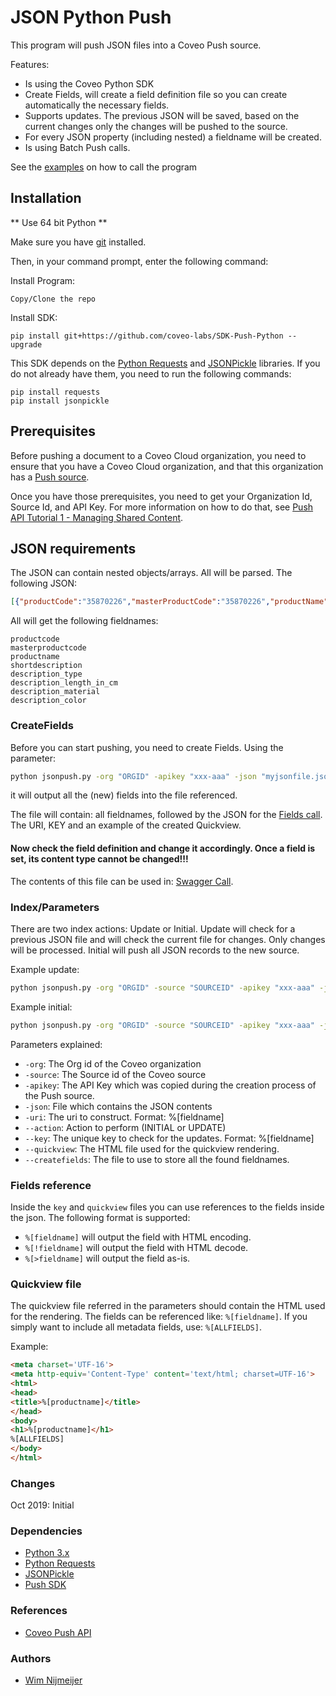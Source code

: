 # JSON Python Push

This program will push JSON files into a Coveo Push source.

Features:

- Is using the Coveo Python SDK
- Create Fields, will create a field definition file so you can create automatically the necessary fields.
- Supports updates. The previous JSON will be saved, based on the current changes only the changes will be pushed to the source.
- For every JSON property (including nested) a fieldname will be created.
- Is using Batch Push calls.

See the [examples](https://github.com/coveo-labs/json-python-push/tree/master/examples) on how to call the program


## Installation
** Use 64 bit Python **

Make sure you have [git](https://git-scm.com/downloads) installed.

Then, in your command prompt, enter the following command:

Install Program:
```
Copy/Clone the repo
```

Install SDK:
```
pip install git+https://github.com/coveo-labs/SDK-Push-Python --upgrade
```

This SDK depends on the [Python Requests](http://docs.python-requests.org/en/master/user/install/#install) and [JSONPickle](https://jsonpickle.github.io/#download-install) libraries. If you do not already have them, you need to run the following commands:

```
pip install requests
pip install jsonpickle
```

## Prerequisites

Before pushing a document to a Coveo Cloud organization, you need to ensure that you have a Coveo Cloud organization, and that this organization has a [Push source](https://docs.coveo.com/en/94/cloud-v2-developers/creating-a-push-source).

Once you have those prerequisites, you need to get your Organization Id, Source Id, and API Key. For more information on how to do that, see [Push API Tutorial 1 - Managing Shared Content](https://docs.coveo.com/en/92/cloud-v2-developers/push-api-tutorial-1---managing-shared-content).


## JSON requirements

The JSON can contain nested objects/arrays. All will be parsed. The following JSON:
```json
[{"productCode":"35870226","masterProductCode":"35870226","productName":"prodname","shortDescription":"descr","description":[{"Type":"Brick","Length in cm":"20","Material":"Rock","Color":"Transparent"}]},
```

All will get the following fieldnames:
```
productcode
masterproductcode
productname
shortdescription
description_type
description_length_in_cm
description_material
description_color
```

### CreateFields

Before you can start pushing, you need to create Fields. Using the parameter:
```bat
python jsonpush.py -org "ORGID" -apikey "xxx-aaa" -json "myjsonfile.json" -createfields 
```

it will output all the (new) fields into the file referenced. 

The file will contain: all fieldnames, followed by the JSON for the [Fields call](https://platform.cloud.coveo.com/rest/organizations/{organizationId}/indexes/fields/batch/create).
The URI, KEY and an example of the created Quickview.


#### Now check the field definition and change it accordingly. Once a field is set, its content type cannot be changed!!!

The contents of this file can be used in: [Swagger Call](https://platform.cloud.coveo.com/docs?api=Field#!/Fields/rest_organizations_paramId_indexes_fields_batch_create_post).

### Index/Parameters

There are two index actions: Update or Initial.
Update will check for a previous JSON file and will check the current file for changes. Only changes will be processed.
Initial will push all JSON records to the new source.

Example update:
```bat
python jsonpush.py -org "ORGID" -source "SOURCEID" -apikey "xxx-aaa" -json "myjsonfile.json" -uri "https://a.b?%[productcode]"  --action "UPDATE" --key "%[productcode]%[mastercode]" --quickview "VIEW.HTML"

```

Example initial:
```bat
python jsonpush.py -org "ORGID" -source "SOURCEID" -apikey "xxx-aaa" -json "myjsonfile.json" -uri "https://a.b?%[productcode]" --action "INITIAL" --key "%[productcode]%[mastercode]" --quickview "VIEW.HTML"
```

Parameters explained:
* `-org`: The Org id of the Coveo organization
* `-source`: The Source id of the Coveo source
* `-apikey`: The API Key which was copied during the creation process of the Push source.
* `-json`: File which contains the JSON contents
* `-uri`: The uri to construct. Format: %[fieldname]
* `--action`: Action to perform (INITIAL or UPDATE)
* `--key`: The unique key to check for the updates. Format: %[fieldname]
* `--quickview`: The HTML file used for the quickview rendering.
* `--createfields`: The file to use to store all the found fieldnames. 

### Fields reference
Inside the `key` and `quickview` files you can use references to the fields inside the json. The following format is supported:
* `%[fieldname]` will output the field with HTML encoding.
* `%[!fieldname]` will output the field with HTML decode.
* `%[>fieldname]` will output the field as-is.

### Quickview file
The quickview file referred in the parameters should contain the HTML used for the rendering.
The fields can be referenced like:
`%[fieldname]`. If you simply want to include all metadata fields, use: `%[ALLFIELDS]`.

Example:
```html
<meta charset='UTF-16'>
<meta http-equiv='Content-Type' content='text/html; charset=UTF-16'>
<html>
<head>
<title>%[productname]</title>
</head>
<body>
<h1>%[productname]</h1>
%[ALLFIELDS]
</body>
</html>
```
### Changes
Oct 2019: Initial

### Dependencies
- [Python 3.x](https://www.python.org/downloads/)
- [Python Requests](http://docs.python-requests.org/en/master/user/install/#install)
- [JSONPickle](https://jsonpickle.github.io/#download-install)
- [Push SDK](https://github.com/coveo-labs/SDK-Push-Python)

### References
- [Coveo Push API](https://docs.coveo.com/en/68/cloud-v2-developers/push-api)

### Authors
- [Wim Nijmeijer](https://github.com/wnijmeijer)
